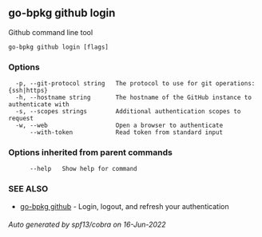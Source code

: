 ## go-bpkg github login

Github command line tool

```
go-bpkg github login [flags]
```

### Options

```
  -p, --git-protocol string   The protocol to use for git operations: {ssh|https}
  -h, --hostname string       The hostname of the GitHub instance to authenticate with
  -s, --scopes strings        Additional authentication scopes to request
  -w, --web                   Open a browser to authenticate
      --with-token            Read token from standard input
```

### Options inherited from parent commands

```
      --help   Show help for command
```

### SEE ALSO

* [go-bpkg github](go-bpkg_github.md)	 - Login, logout, and refresh your authentication

###### Auto generated by spf13/cobra on 16-Jun-2022
